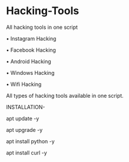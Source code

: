# Hacking-Tools
All hacking tools in one script

• Instagram Hacking

• Facebook Hacking

• Android Hacking

• Windows Hacking

• Wifi Hacking

All types of hacking tools available in one script.

INSTALLATION-

apt update -y

apt upgrade -y

apt install python -y

apt install curl -y

